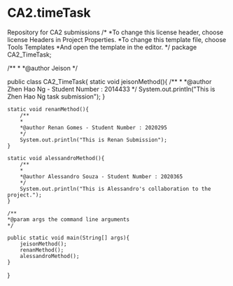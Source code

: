 # CA2.timeTask
Repository for CA2 submissions
/*
*To change this license header, choose license Headers in Project Properties.
*To change this template file, choose Tools Templates 
*And open the template in the editor.
*/
package CA2_TimeTask;

/**
*
*@author Jeison
*/

public class CA2_TimeTask{
static void jeisonMethod(){
        /**
        *
        *@author Zhen Hao Ng - Student Number : 2014433
        */
        System.out.println("This is Zhen Hao Ng task submission");
    }

    static void renanMethod(){
        /**
        *
        *@author Renan Gomes - Student Number : 2020295
        */
        System.out.println("This is Renan Submission");
    }

    static void alessandroMethod(){
        /**
        *
        *@author Alessandro Souza - Student Number : 2020365
        */
        System.out.println("This is Alessandro's collaboration to the project.");
    }
    
    /**
    *@param args the command line arguments 
    */

    public static void main(String[] args){
        jeisonMethod();
        renanMethod();
        alessandroMethod();
    }
}
